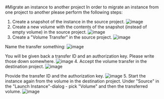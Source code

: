 #Migrate an instance to another project
In order to migrate an instance from one project to another please perform the following steps:

1. Create a snapshot of the instance in the source project.
![image](../../images/snapshot.png)
2. Create a new volume with the contents of the snapshot (instead of empty volume) in the source project.
![image](../../images/create-volume.png)
3. Create a "Volume Transfer" in the source project.
![image](../../images/create-transfer.png)

Name the transfer something:
![image](../../images/create-transfer-diag1.png)

You will be given back a transfer ID and an authorization key. Please write those down somewhere. 
![image](../../images/create-transfer-diag2.png)
4. Accept the volume transfer in the destination project.
![image](../../images/accept-transfer-1.png)

Provide the transfer ID and the authorization key.
![image](../../images/accept-transfer-2.png)
5. Start the instance again from the volume in the destination project. Under "Source" in the "Launch Instance"-dialog - pick "Volume" and then the transferred volume.
![image](../../images/launch-instance-from-volume.png)

